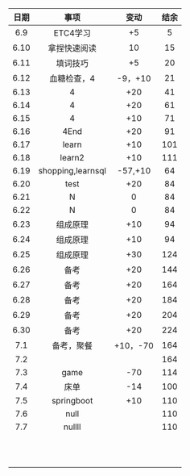 | 日期 |       事项        |   变动   | 结余 |
| :--: | :---------------: | :------: | :--: |
| 6.9  |     ETC4学习      |    +5    |  5   |
| 6.10 |   拿捏快速阅读    |    10    |  15  |
| 6.11 |     填词技巧      |    +5    |  20  |
| 6.12 |    血糖检查，4    | -9，+10  |  21  |
| 6.13 |         4         |   +20    |  41  |
| 6.14 |         4         |   +20    |  61  |
| 6.15 |         4         |   +10    |  71  |
| 6.16 |       4End        |   +20    |  91  |
| 6.17 |       learn       |   +10    | 101  |
| 6.18 |      learn2       |   +10    | 111  |
| 6.19 | shopping,learnsql | -57,+10  |  64  |
| 6.20 |       test        |   +20    |  84  |
| 6.21 |         N         |    0     |  84  |
| 6.22 |         N         |    0     |  84  |
| 6.23 |     组成原理      |   +10    |  94  |
| 6.24 |     组成原理      |   +10    |  94  |
| 6.25 |     组成原理      |   +30    | 124  |
| 6.26 |       备考        |   +20    | 144  |
| 6.27 |       备考        |   +20    | 164  |
| 6.28 |       备考        |   +20    | 184  |
| 6.29 |       备考        |   +20    | 204  |
| 6.30 |       备考        |   +20    | 224  |
| 7.1  |    备考，聚餐     | +10，-70 | 164  |
| 7.2  |                   |          | 164  |
| 7.3  |       game        |   -70    | 114  |
| 7.4  |       床单        |   -14    | 100  |
| 7.5  |    springboot     |   +10    | 110  |
| 7.6  |       null        |          | 110  |
| 7.7  |      nullll       |          | 110  |
|      |                   |          |      |
|      |                   |          |      |
|      |                   |          |      |
|      |                   |          |      |
|      |                   |          |      |
|      |                   |          |      |
|      |                   |          |      |
|      |                   |          |      |
|      |                   |          |      |
|      |                   |          |      |
|      |                   |          |      |



